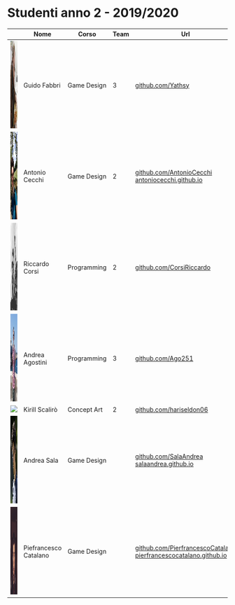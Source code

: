 # Studenti anno 2 - 2019/2020

|   | Nome | Corso | Team | Url |
|---|---|---|---|---|
|<img src="Guido%20Fabbri/GuidoFabbri.png" height="200"/> | Guido Fabbri | Game Design | 3| [github.com/Yathsy](https://github.com/Yathsy)
|<img src="AntonioCecchi/Foto.jpeg" height="200"/> | Antonio Cecchi | Game Design | 2 | [github.com/AntonioCecchi](https://github.com/AntonioCecchi)<br>[antoniocecchi.github.io](https://antoniocecchi.github.io)
|<img src="CorsiRiccardo/CorsiRiccardo.jpg" height="200"/> | Riccardo Corsi | Programming | 2 | [github.com/CorsiRiccardo](https://github.com/CorsiRiccardo)
|<img src="Andrea%20Agostini/AndreaAgostini.jpg" height="200"/> | Andrea Agostini | Programming | 3 | [github.com/Ago251](https://github.com/Ago251)
|<img src="KirillScalirò/photoks.jpg" height="200"/> | Kirill Scalirò | Concept Art | 2 | [github.com/hariseldon06](https://github.com/hariseldon06)
|<img src="Andrea%20Sala/AndreaSala.jpg" height="200"/> | Andrea Sala | Game Design |  | [github.com/SalaAndrea](https://github.com/SalaAndrea)<br>[salaandrea.github.io](https://salaandrea.github.io/)
|<img src="Pierfrancesco%20Catalano/Foto.jpg" height="200"/> | Piefrancesco Catalano | Game Design |  | [github.com/PierfrancescoCatalano](https://github.com/PierfrancescoCatalano)<br>[pierfrancescocatalano.github.io](https://pierfrancescocatalano.github.io)
